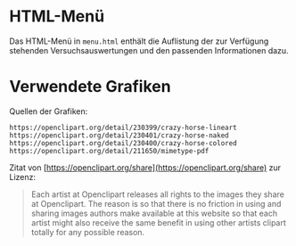 # HTML-Menü

Das HTML-Menü in `menu.html` enthält die Auflistung der zur Verfügung stehenden Versuchsauswertungen und den passenden Informationen dazu.

# Verwendete Grafiken

Quellen der Grafiken:

    https://openclipart.org/detail/230399/crazy-horse-lineart
    https://openclipart.org/detail/230401/crazy-horse-naked
    https://openclipart.org/detail/230400/crazy-horse-colored
    https://openclipart.org/detail/211650/mimetype-pdf

Zitat von [https://openclipart.org/share](https://openclipart.org/share) zur Lizenz:

> Each artist at Openclipart releases all rights to the images they share at Openclipart. The reason is so that there is no friction in using and sharing images authors make available at this website so that each artist might also receive the same benefit in using other artists clipart totally for any possible reason.
